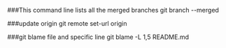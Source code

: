 ###This command line lists all the merged branches
git branch --merged

###update origin
git remote set-url origin <your repo>

###git blame file and specific line
git blame -L 1,5 README.md

